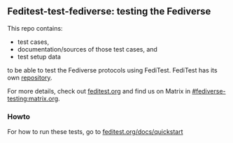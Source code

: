 ## Feditest-test-fediverse: testing the Fediverse

This repo contains:

* test cases,
* documentation/sources of those test cases, and
* test setup data

to be able to test the Fediverse protocols using FediTest. FediTest has its own [repository](https://github.com/fediverse-devnet/feditest).

For more details, check out [feditest.org](https://feditest.org/) and find us on Matrix in [#fediverse-testing:matrix.org](https://matrix.to/#/%23fediverse-testing:matrix.org).

### Howto

For how to run these tests, go to [feditest.org/docs/quickstart](https://feditest.org/docs/quickstart/)
